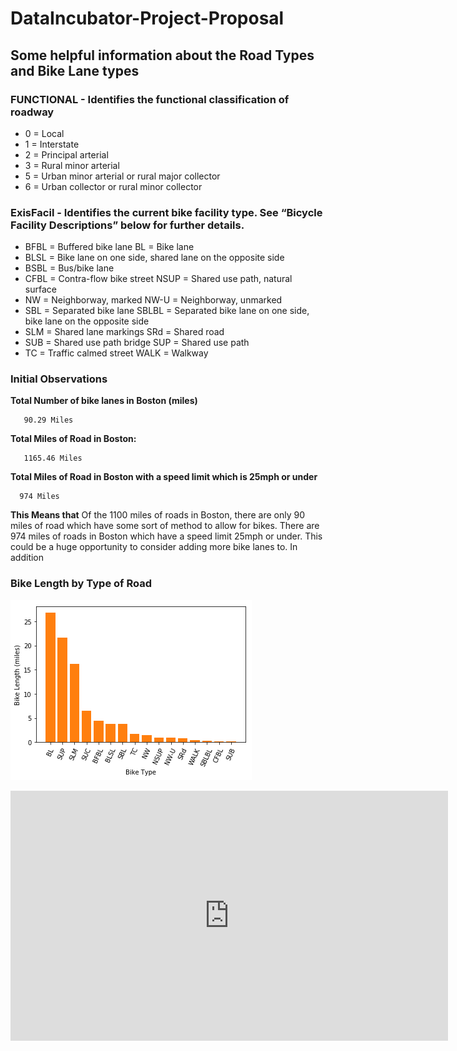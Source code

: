 # DataIncubator-Project-Proposal

## Some helpful information about the Road Types and Bike Lane types

### FUNCTIONAL - Identifies the functional classification of roadway
  * 0 = Local
  * 1 = Interstate
  * 2 = Principal arterial
  * 3 = Rural minor arterial
  * 5 = Urban minor arterial or rural major collector
  * 6 = Urban collector or rural minor collector


### ExisFacil - Identifies the current bike facility type. See “Bicycle Facility Descriptions” below for further details.

* BFBL = Buffered bike lane BL = Bike lane
* BLSL = Bike lane on one side, shared lane on the opposite side
* BSBL = Bus/bike lane
* CFBL = Contra-flow bike street NSUP = Shared use path, natural surface
* NW = Neighborway, marked NW-U = Neighborway, unmarked
* SBL = Separated bike lane SBLBL = Separated bike lane on one side, bike lane on the opposite side
* SLM = Shared lane markings SRd = Shared road
* SUB = Shared use path bridge SUP = Shared use path
* TC = Traffic calmed street WALK = Walkway


### Initial Observations

<b>Total Number of bike lanes in Boston (miles) </b>

       90.29 Miles
       
<b>Total Miles of Road in Boston:</b>

       1165.46 Miles
 
<b> Total Miles of Road in Boston with a speed limit which is 25mph or under </b>

      974 Miles

**This Means that** Of the 1100 miles of roads in Boston, there are only 90 miles of road which have some sort of method to allow for bikes. There are 974 miles of roads in Boston which have a speed limit 25mph or under.  This could be a huge opportunity to consider adding more bike lanes to.  In addition
   

<h3>Bike Length by Type of Road</h3>

![](BikeLength_by_Type.png)


<iframe width="700" height="400" src="https://data.boston.gov/dataset/existing-bike-network/resource/3aca0e96-c445-45b8-a4c6-f0c895db2383/view/48795bac-e578-4f89-94f0-f150bc8913b7" frameBorder="0"></iframe>
